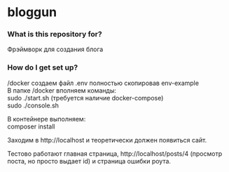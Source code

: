# bloggun

### What is this repository for? ###

Фрэймворк для создания блога

### How do I get set up? ###

/docker создаем файл .env полностью скопировав env-example  
В папке /docker вполняем команды:  
sudo ./start.sh (требуется наличие docker-compose)  
sudo ./console.sh

В контейнере выполняем:  
composer install

Заходим в http://localhost и теоретически должен появиться сайт.

Тестово работают главная страница, http://localhost/posts/4 (просмотр поста, но просто выдает id) и страница ошибки роута.
